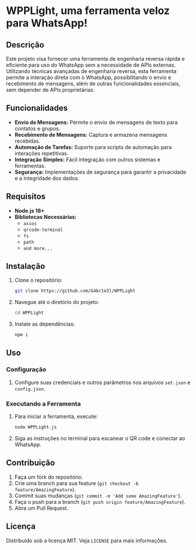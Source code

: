 # WPPLight, uma ferramenta veloz para WhatsApp!

## Descrição

Este projeto visa fornecer uma ferramenta de engenharia reversa rápida e eficiente para uso do WhatsApp sem a necessidade de APIs externas. Utilizando técnicas avançadas de engenharia reversa, esta ferramenta permite a interação direta com o WhatsApp, possibilitando o envio e recebimento de mensagens, além de outras funcionalidades essenciais, sem depender de APIs proprietárias.

## Funcionalidades

- **Envio de Mensagens:** Permite o envio de mensagens de texto para contatos e grupos.
- **Recebimento de Mensagens:** Captura e armazena mensagens recebidas.
- **Automação de Tarefas:** Suporte para scripts de automação para interações repetitivas.
- **Integração Simples:** Fácil integração com outros sistemas e ferramentas.
- **Segurança:** Implementações de segurança para garantir a privacidade e a integridade dos dados.

## Requisitos

- **Node.js 18+**
- **Bibliotecas Necessárias:** 
  - `axios`
  - `qrcode-terminal`
  - `fs`
  - `path`
  - `and more...`

## Instalação

1. Clone o repositório:
    ```bash
    git clone https://github.com/G4br1e3l/WPPLight
    ```
2. Navegue até o diretório do projeto:
    ```bash
    cd WPPLight
    ```
3. Instale as dependências:
    ```bash
    npm i
    ```

## Uso

### Configuração

1. Configure suas credenciais e outros parâmetros nos arquivos `set.json` e `config.json`.

### Executando a Ferramenta

1. Para iniciar a ferramenta, execute:
    ```bash
    node WPPLight.js
    ```

2. Siga as instruções no terminal para escanear o QR code e conectar ao WhatsApp.

## Contribuição

1. Faça um fork do repositório.
2. Crie uma branch para sua feature (`git checkout -b feature/AmazingFeature`).
3. Commit suas mudanças (`git commit -m 'Add some AmazingFeature'`).
4. Faça o push para a branch (`git push origin feature/AmazingFeature`).
5. Abra um Pull Request.

## Licença

Distribuído sob a licença MIT. Veja `LICENSE` para mais informações.